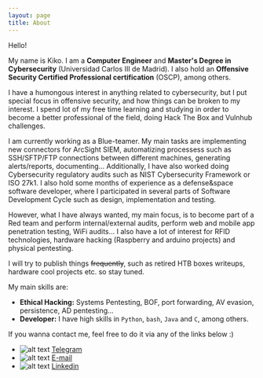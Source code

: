 ```yaml
---
layout: page
title: About
---
```


Hello!

My name is Kiko. I am a **Computer Engineer** and **Master's Degree in Cybersecurity** (Universidad Carlos III de Madrid). I also hold an __Offensive Security Certified Professional certification__ (OSCP), among others.

I have a humongous interest in anything related to cybersecurity, but I put special focus in offensive security, and how things can be broken to my interest. I spend lot of my free time learning and studying in order to become a better professional of the field, doing Hack The Box and Vulnhub challenges.

I am currently working as a Blue-teamer. My main tasks are implementing new connectors for ArcSight SIEM, automatizing processess such as SSH/SFTP/FTP connections between different machines, generating alerts/reports, documenting... 
Additionally, I have also worked doing Cybersecurity regulatory audits such as NIST Cybersecurity Framework or ISO 27k1. I also hold some months of experience as a defense&space software developer, where I participated in several parts of Software Development Cycle such as design, implementation and testing.

However, what I have always wanted, my main focus, is to become part of a Red team and perform internal/external audits, perform web and mobile app penetration testing, WiFi audits... I also have a lot of interest for RFID technologies, hardware hacking (Raspberry and arduino projects) and physical pentesting.

I will try to publish things ~~frequently~~, such as retired HTB boxes writeups, hardware cool projects etc. so stay tuned.

My main skills are:

* **Ethical Hacking:** Systems Pentesting, BOF, port forwarding, AV evasion, persistence, AD pentesting...
* **Developer:** I have high skills in `Python`, `bash`, `Java` and `C`, among others.

If you wanna contact me, feel free to do it via any of the links below :)

* ![alt text](https://kikoas1995.github.io/assets/icon1.png) [Telegram](https://t.me/kikoas1995)
* ![alt text](https://kikoas1995.github.io/assets/icon2.png) [E-mail](mailto:franciscoandreusanz@gmail.com?Subject=Hola%20Kiko!)
* ![alt text](https://kikoas1995.github.io/assets/icon3.png) [Linkedin](https://www.linkedin.com/in/francisco-andreu-170137114/)



